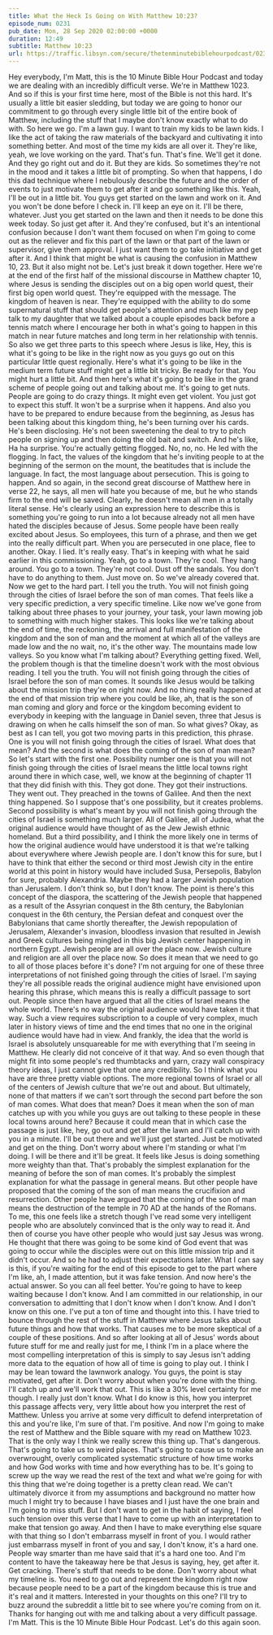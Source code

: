 ```yaml
---
title: What the Heck Is Going on With Matthew 10:23?
episode_num: 0231
pub_date: Mon, 28 Sep 2020 02:00:00 +0000
duration: 12:49
subtitle: Matthew 10:23
url: https://traffic.libsyn.com/secure/thetenminutebiblehourpodcast/0231_-_What_the_Heck_is_Going_on_With_Matthew_10-23.mp3
---
```


 Hey everybody, I'm Matt, this is the 10 Minute Bible Hour Podcast and today we are dealing with an incredibly difficult verse. We're in Matthew 1023. And so if this is your first time here, most of the Bible is not this hard. It's usually a little bit easier sledding, but today we are going to honor our commitment to go through every single little bit of the entire book of Matthew, including the stuff that I maybe don't know exactly what to do with. So here we go. I'm a lawn guy. I want to train my kids to be lawn kids. I like the act of taking the raw materials of the backyard and cultivating it into something better. And most of the time my kids are all over it. They're like, yeah, we love working on the yard. That's fun. That's fine. We'll get it done. And they go right out and do it. But they are kids. So sometimes they're not in the mood and it takes a little bit of prompting. So when that happens, I do this dad technique where I nebulously describe the future and the order of events to just motivate them to get after it and go something like this. Yeah, I'll be out in a little bit. You guys get started on the lawn and work on it. And you won't be done before I check in. I'll keep an eye on it. I'll be there, whatever. Just you get started on the lawn and then it needs to be done this week today. So just get after it. And they're confused, but it's an intentional confusion because I don't want them focused on when I'm going to come out as the reliever and fix this part of the lawn or that part of the lawn or supervisor, give them approval. I just want them to go take initiative and get after it. And I think that might be what is causing the confusion in Matthew 10, 23. But it also might not be. Let's just break it down together. Here we're at the end of the first half of the missional discourse in Matthew chapter 10, where Jesus is sending the disciples out on a big open world quest, their first big open world quest. They're equipped with the message. The kingdom of heaven is near. They're equipped with the ability to do some supernatural stuff that should get people's attention and much like my pep talk to my daughter that we talked about a couple episodes back before a tennis match where I encourage her both in what's going to happen in this match in near future matches and long term in her relationship with tennis. So also we get three parts to this speech where Jesus is like, Hey, this is what it's going to be like in the right now as you guys go out on this particular little quest regionally. Here's what it's going to be like in the medium term future stuff might get a little bit tricky. Be ready for that. You might hurt a little bit. And then here's what it's going to be like in the grand scheme of people going out and talking about me. It's going to get nuts. People are going to do crazy things. It might even get violent. You just got to expect this stuff. It won't be a surprise when it happens. And also you have to be prepared to endure because from the beginning, as Jesus has been talking about this kingdom thing, he's been turning over his cards. He's been disclosing. He's not been sweetening the deal to try to pitch people on signing up and then doing the old bait and switch. And he's like, Ha ha surprise. You're actually getting flogged. No, no, no. He led with the flogging. In fact, the values of the kingdom that he's inviting people to at the beginning of the sermon on the mount, the beatitudes that is include the language. In fact, the most language about persecution. This is going to happen. And so again, in the second great discourse of Matthew here in verse 22, he says, all men will hate you because of me, but he who stands firm to the end will be saved. Clearly, he doesn't mean all men in a totally literal sense. He's clearly using an expression here to describe this is something you're going to run into a lot because already not all men have hated the disciples because of Jesus. Some people have been really excited about Jesus. So employees, this turn of a phrase, and then we get into the really difficult part. When you are persecuted in one place, flee to another. Okay. I lied. It's really easy. That's in keeping with what he said earlier in this commissioning. Yeah, go to a town. They're cool. They hang around. You go to a town. They're not cool. Dust off the sandals. You don't have to do anything to them. Just move on. So we've already covered that. Now we get to the hard part. I tell you the truth. You will not finish going through the cities of Israel before the son of man comes. That feels like a very specific prediction, a very specific timeline. Like now we've gone from talking about three phases to your journey, your task, your lawn mowing job to something with much higher stakes. This looks like we're talking about the end of time, the reckoning, the arrival and full manifestation of the kingdom and the son of man and the moment at which all of the valleys are made low and the no wait, no, it's the other way. The mountains made low valleys. So you know what I'm talking about? Everything getting fixed. Well, the problem though is that the timeline doesn't work with the most obvious reading. I tell you the truth. You will not finish going through the cities of Israel before the son of man comes. It sounds like Jesus would be talking about the mission trip they're on right now. And no thing really happened at the end of that mission trip where you could be like, ah, that is the son of man coming and glory and force or the kingdom becoming evident to everybody in keeping with the language in Daniel seven, three that Jesus is drawing on when he calls himself the son of man. So what gives? Okay, as best as I can tell, you got two moving parts in this prediction, this phrase. One is you will not finish going through the cities of Israel. What does that mean? And the second is what does the coming of the son of man mean? So let's start with the first one. Possibility number one is that you will not finish going through the cities of Israel means the little local towns right around there in which case, well, we know at the beginning of chapter 11 that they did finish with this. They got done. They got their instructions. They went out. They preached in the towns of Galilee. And then the next thing happened. So I suppose that's one possibility, but it creates problems. Second possibility is what's meant by you will not finish going through the cities of Israel is something much larger. All of Galilee, all of Judea, what the original audience would have thought of as the Jew Jewish ethnic homeland. But a third possibility, and I think the more likely one in terms of how the original audience would have understood it is that we're talking about everywhere where Jewish people are. I don't know this for sure, but I have to think that either the second or third most Jewish city in the entire world at this point in history would have included Susa, Persepolis, Babylon for sure, probably Alexandria. Maybe they had a larger Jewish population than Jerusalem. I don't think so, but I don't know. The point is there's this concept of the diaspora, the scattering of the Jewish people that happened as a result of the Assyrian conquest in the 8th century, the Babylonian conquest in the 6th century, the Persian defeat and conquest over the Babylonians that came shortly thereafter, the Jewish repopulation of Jerusalem, Alexander's invasion, bloodless invasion that resulted in Jewish and Greek cultures being mingled in this big Jewish center happening in northern Egypt. Jewish people are all over the place now. Jewish culture and religion are all over the place now. So does it mean that we need to go to all of those places before it's done? I'm not arguing for one of these three interpretations of not finished going through the cities of Israel. I'm saying they're all possible reads the original audience might have envisioned upon hearing this phrase, which means this is really a difficult passage to sort out. People since then have argued that all the cities of Israel means the whole world. There's no way the original audience would have taken it that way. Such a view requires subscription to a couple of very complex, much later in history views of time and the end times that no one in the original audience would have had in view. And frankly, the idea that the world is Israel is absolutely unsquareable for me with everything that I'm seeing in Matthew. He clearly did not conceive of it that way. And so even though that might fit into some people's red thumbtacks and yarn, crazy wall conspiracy theory ideas, I just cannot give that one any credibility. So I think what you have are three pretty viable options. The more regional towns of Israel or all of the centers of Jewish culture that we're out and about. But ultimately, none of that matters if we can't sort through the second part before the son of man comes. What does that mean? Does it mean when the son of man catches up with you while you guys are out talking to these people in these local towns around here? Because it could mean that in which case the passage is just like, hey, go out and get after the lawn and I'll catch up with you in a minute. I'll be out there and we'll just get started. Just be motivated and get on the thing. Don't worry about where I'm standing or what I'm doing. I will be there and it'll be great. It feels like Jesus is doing something more weighty than that. That's probably the simplest explanation for the meaning of before the son of man comes. It's probably the simplest explanation for what the passage in general means. But other people have proposed that the coming of the son of man means the crucifixion and resurrection. Other people have argued that the coming of the son of man means the destruction of the temple in 70 AD at the hands of the Romans. To me, this one feels like a stretch though I've read some very intelligent people who are absolutely convinced that is the only way to read it. And then of course you have other people who would just say Jesus was wrong. He thought that there was going to be some kind of God event that was going to occur while the disciples were out on this little mission trip and it didn't occur. And so he had to adjust their expectations later. What I can say is this, if you're waiting for the end of this episode to get to the part where I'm like, ah, I made attention, but it was fake tension. And now here's the actual answer. So you can all feel better. You're going to have to keep waiting because I don't know. And I am committed in our relationship, in our conversation to admitting that I don't know when I don't know. And I don't know on this one. I've put a ton of time and thought into this. I have tried to bounce through the rest of the stuff in Matthew where Jesus talks about future things and how that works. That causes me to be more skeptical of a couple of these positions. And so after looking at all of Jesus' words about future stuff for me and really just for me, I think I'm in a place where the most compelling interpretation of this is simply to say Jesus isn't adding more data to the equation of how all of time is going to play out. I think I may be lean toward the lawnwork analogy. You guys, the point is stay motivated, get after it. Don't worry about when you're done with the thing. I'll catch up and we'll work that out. This is like a 30% level certainty for me though. I really just don't know. What I do know is this, how you interpret this passage affects very, very little about how you interpret the rest of Matthew. Unless you arrive at some very difficult to defend interpretation of this and you're like, I'm sure of that. I'm positive. And now I'm going to make the rest of Matthew and the Bible square with my read on Matthew 1023. That is the only way I think we really screw this thing up. That's dangerous. That's going to take us to weird places. That's going to cause us to make an overwrought, overly complicated systematic structure of how time works and how God works with time and how everything has to be. It's going to screw up the way we read the rest of the text and what we're going for with this thing that we're doing together is a pretty clean read. We can't ultimately divorce it from my assumptions and background no matter how much I might try to because I have biases and I just have the one brain and I'm going to miss stuff. But I don't want to get in the habit of saying, I feel such tension over this verse that I have to come up with an interpretation to make that tension go away. And then I have to make everything else square with that thing so I don't embarrass myself in front of you. I would rather just embarrass myself in front of you and say, I don't know, it's a hard one. People way smarter than me have said that it's a hard one too. And I'm content to have the takeaway here be that Jesus is saying, hey, get after it. Get cracking. There's stuff that needs to be done. Don't worry about what my timeline is. You need to go out and represent the kingdom right now because people need to be a part of the kingdom because this is true and it's real and it matters. Interested in your thoughts on this one? I'll try to buzz around the subreddit a little bit to see where you're coming from on it. Thanks for hanging out with me and talking about a very difficult passage. I'm Matt. This is the 10 Minute Bible Hour Podcast. Let's do this again soon.